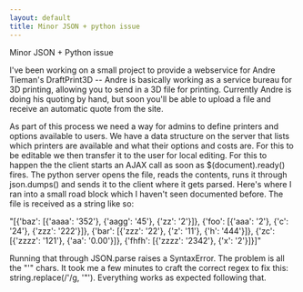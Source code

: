 ```yaml
---
layout: default
title: Minor JSON + python issue
---
```


Minor JSON + Python issue

I've been working on a small project to provide a webservice for Andre Tieman's DraftPrint3D -- Andre is basically working as a service bureau for 3D printing, allowing you to send in a 3D file for printing. Currently Andre is doing his quoting by hand, but soon you'll be able to upload a file and receive an automatic quote from the site.

As part of this process we need a way for admins to define printers and options available to users. We have a data structure on the server that lists which printers are available and what their options and costs are. For this to be editable we then transfer it to the  user for local editing. For this to happen the the client starts an AJAX call as soon as $(document).ready() fires. The python server opens the file, reads the contents, runs it through json.dumps() and sends it to the client where it gets parsed. Here's where I ran into a small road block which I haven't seen documented before. The file is received as a string like so:

"\[{'baz': \[{'aaaa': '352'}, {'aagg': '45'}, {'zz': '2'}\]}, {'foo': \[{'aaa': '2'}, {'c': '24'}, {'zzz': '222'}\]}, {'bar': \[{'zzz': '22'}, {'z': '11'}, {'h': '444'}\]}, {'zc': \[{'zzzz': '121'}, {'aa': '0.00'}\]}, {'fhfh': \[{'zzzz': '2342'}, {'x': '2'}\]}\]"

Running that through JSON.parse raises a SyntaxError. The problem is all the "'" chars. It took me a few minutes to craft the correct regex to fix this: string.replace(/'/g, '"'). Everything works as expected following that.